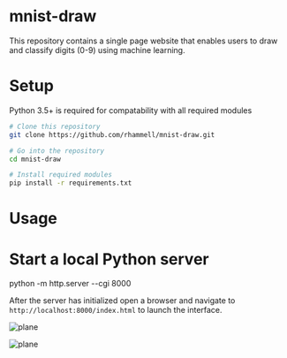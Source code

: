 # mnist-draw
This repository contains a single page website that enables users to draw and classify digits (0-9) using machine learning. 

# Setup 
Python 3.5+ is required for compatability with all required modules

```bash
# Clone this repository
git clone https://github.com/rhammell/mnist-draw.git

# Go into the repository
cd mnist-draw

# Install required modules
pip install -r requirements.txt
```

# Usage
# Start a local Python server
python -m http.server --cgi 8000

After the server has initialized open a browser and navigate to 
`http://localhost:8000/index.html` to launch the interface.

![plane](http://i.imgur.com/I08PhZA.gif)

![plane](http://i.imgur.com/ZVxrfyM.gif)
